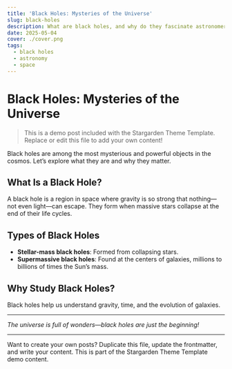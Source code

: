 ```yaml
---
title: 'Black Holes: Mysteries of the Universe'
slug: black-holes
description: What are black holes, and why do they fascinate astronomers?
date: 2025-05-04
cover: ./cover.png
tags:
  - black holes
  - astronomy
  - space
---
```


# Black Holes: Mysteries of the Universe

> This is a demo post included with the Stargarden Theme Template. Replace or edit this file to add your own content!

Black holes are among the most mysterious and powerful objects in the cosmos. Let’s explore what they are and why they matter.

## What Is a Black Hole?

A black hole is a region in space where gravity is so strong that nothing—not even light—can escape. They form when massive stars collapse at the end of their life cycles.

## Types of Black Holes

- **Stellar-mass black holes**: Formed from collapsing stars.
- **Supermassive black holes**: Found at the centers of galaxies, millions to billions of times the Sun’s mass.

## Why Study Black Holes?

Black holes help us understand gravity, time, and the evolution of galaxies.

---

_The universe is full of wonders—black holes are just the beginning!_

---

Want to create your own posts? Duplicate this file, update the frontmatter, and write your content. This is part of the Stargarden Theme Template demo content.
